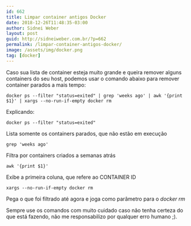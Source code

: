 ```yaml
---
id: 662
title: Limpar container antigos Docker
date: 2018-12-26T11:48:35-03:00
author: Sidnei Weber
layout: post
guid: http://sidneiweber.com.br/?p=662
permalink: /limpar-container-antigos-docker/
image: /assets/img/docker.png
tag: [docker]
---
```

Caso sua lista de container esteja muito grande e queira remover alguns containers do seu host, podemos usar o comando abaixo para remover container parados a mais tempo:

```shell
docker ps --filter "status=exited" | grep 'weeks ago' | awk '{print $1}' | xargs --no-run-if-empty docker rm
```

Explicando:

```shell
docker ps --filter "status=exited"
```
Lista somente os containers parados, que não estão em execução

```shell
grep 'weeks ago'
```
Filtra por containers criados a semanas atrás

```shell
awk '{print $1}'
```
Exibe a primeira coluna, que refere ao CONTAINER ID

```shell
xargs --no-run-if-empty docker rm
```
Pega o que foi filtrado até agora e joga como parâmetro para o _docker rm_

Sempre use os comandos com muito cuidado caso não tenha certeza do que está fazendo, não me responsabilizo por qualquer erro humano ;).
